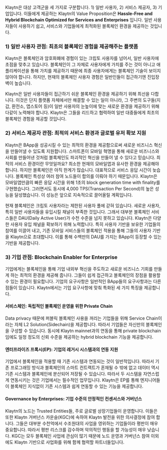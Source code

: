 Klaytn은 대상 고객군을 세 가지로 구분합니다. 1) 일반 사용자, 2) 서비스 제공자, 3) 기업입니다. 이들에게 제공하는 Klaytn의 Value Proposition은 **Hassle-Free and Hybrid Blockchain Optimized for Services and Enterprises** 입니다. 일반 사용자들이 사용하기 쉽고, 서비스와 기업들에게 최적화된 블록체인 환경을 제공하는 것입니다.

### 1) 일반 사용자 관점: 최초의 블록체인 경험을 제공해주는 플랫폼 <a id="1-ordinary-users-point-of-view-platform-that-provides-the-first-blockchain-exper"></a>

Klaytn은 블록체인과 암호화폐에 경험이 있는 크립토 사용자를 넘어서, 일반 사용자에 초점을 맞추고 있습니다. 블록체인이 그 자체로 사용자에게 가치를 주는 것이 아니고 애플리케이션을 통해 가치를 제공하기 때문에 최종 사용자에게는 블록체인 기술이 보이지 않아야 합니다. 하지만, 현재의 블록체인 사용자 경험은 일반인들이 접근하기엔 진입장벽이 높습니다.

Klaytn은 일반 사용자들이 접근하기 쉬운 블록체인 환경을 제공하기 위해 최선을 다합니다. 이것은 단지 플랫폼 자체에서만 해결할 수 있는 일이 아니라, 그 주변의 도구들(지갑, 환전소, 앱스토어 등)이 일반 사용자의 눈높이에 맞는 새로운 환경을 제공하기 위해 다같이 노력해야 합니다. Klaytn은 그들을 리드하고 협력하여 일반 대중들에게 최초의 블록체인 경험을 제공할 것입니다.

### 2) 서비스 제공자 관점: 최적의 서비스 환경과 글로벌 유저 확보 지원 <a id="2-service-provider-s-point-of-view-support-of-optimized-service-environment-and"></a>

Klaytn은 BApp을 성공시킬 수 있는 최적의 환경을 제공함으로써 새로운 비즈니스 혁신을 만들어낼 수 있도록 지원합니다. 스마트폰이 모바일 혁명을 통해 새로운 비즈니스와 사회를 만들어낸 것처럼 블록체인도 파괴적인 혁신을 만들어 낼 수 있다고 믿습니다. 최적의 서비스 환경이란 무엇일까요? 최소한 현재의 모바일앱과 유사한 환경을 제공해야 합니다. 하지만 블록체인은 아직 한계가 많습니다. 대표적으로 서비스 응답 시간이 늦습니다. 블록체인 특성상 여러 참여 노드들이 합의를 이뤄야 하기 때문입니다. Klaytn은 모바일앱만큼의 빠른 응답 시간을 위해 1초의 block generation time with finality를 구현했습니다. 그러면서도 동시에 4,000 TPS(Transaction Per Second)의 높은 성능을 달성했습니다. 이 성능은 앞으로 지속적으로 끌어올릴 계획입니다.

현재 블록체인은 크립토 사용자라는 제한된 사용자 풀에 갇혀 있습니다. 새로운 사용자, 특히 일반 사용자들을 유입시킬 채널이 부족한 것입니다. 그래서 대부분 블록체인 서비스들은 DAU(Daily Active User)가 수천 수준을 넘지 못하고 있습니다. Klaytn은 다양한 사용자 유입 채널을 확보하기 위해 노력합니다. 특히 사용자 기반을 보유한 기업들의 참여를 이끌어 내고, 기존 모바일 서비스들의 블록체인 적용을 통해 그들의 사용자 기반을 Klaytn으로 초대합니다. 이를 통해 수백만의 DAU를 가지는 BApp이 등장할 수 있는 기반을 제공합니다.

### 3) 기업 관점: Blockchain Enabler for Enterprise <a id="3-enterprises-point-of-view-blockchain-enabler-for-enterprise"></a>

기업에게는 블록체인을 통해 기업 내외부 혁신을 주도하고 새로운 비즈니스 기회를 만들게 하는 최적의 환경을 제공해 줍니다. 그들이 쉽게 접근하고 블록체인의 장점을 활용할 수 있는 환경이 필요합니다. 기업의 요구사항은 일반적인 BApp들의 요구사항과는 다른 점들이 있습니다. Klaytn에서는 기업 요구사항에 맞춰 특화된 세 가지 특징을 제공합니다.

#### 서비스체인: 독립적인 블록체인 운영을 위한 Private Chain <a id="service-chain-private-chain-for-independent-operation-of-blockchain"></a>

Data privacy 때문에 퍼블릭 블록체인 사용을 꺼리는 기업들을 위해 Service Chain이라는 자체 L2 Solution(Sidechain)을 제공합니다. 따라서 기업들은 자신만의 블록체인을 구성할 수 있습니다. 동시에 Klaytn mainnet과의 연동을 통해 private blockchain임에도 일정 정도의 신뢰 수준을 제공하는 hybrid blockchain 기능을 제공합니다.

#### 엔터프라이즈 프록시(EP): 기업의 레거시 시스템과의 연동 지원 <a id="enterprise-proxy-ep-support-the-integration-with-the-legacy-systems"></a>

기업에서 블록체인을 적용할 때 기존 시스템과 연동되는 것이 일반적입니다. 따라서 기존 프로그래밍 방식과 블록체인의 스마트 컨트랙트가 혼재될 수 밖에 없고 데이터 역시 기존 시스템과 블록체인에 분산되어 저장될 수 있습니다. 따라서 두 시스템을 자연스럽게 연동시키는 것은 기업에서는 필수적인 업무입니다. Klaytn은 EP를 통해 엔지니어들이 블록체인 지식없이 기존 시스템과 쉽게 연동할 수 있는 기능을 제공합니다.

#### Governance by Enterprises: 기업 수준의 안정적인 컨센서스와 거버넌스 <a id="governance-by-enterprises-enterprise-level-stable-consensus-and-governance"></a>

Klaytn의 노드는 Trusted Entities들, 주로 글로벌 상장기업들이 운영합니다. 이들은 또한 Klaytn 거버넌스 카운슬(KGC)에 속하여 Klaytn 발전을 위한 의사결정에 참여 합니다. 그들은 대부분 수천억에서 수조원대의 사업을 영위하는 기업들이라 평판이 매우 중요합니다. 따라서 평판 리스크를 감수하며 악의적인 행동을 할 가능성이 매우 낮습니다. KGC는 모두 블록체인 사업에 관심이 많기 때문에 노드 운영과 거버넌스 참여 이외에도 Klaytn 기반으로 사업화를 위해 함께 협력할 파트너들입니다.
